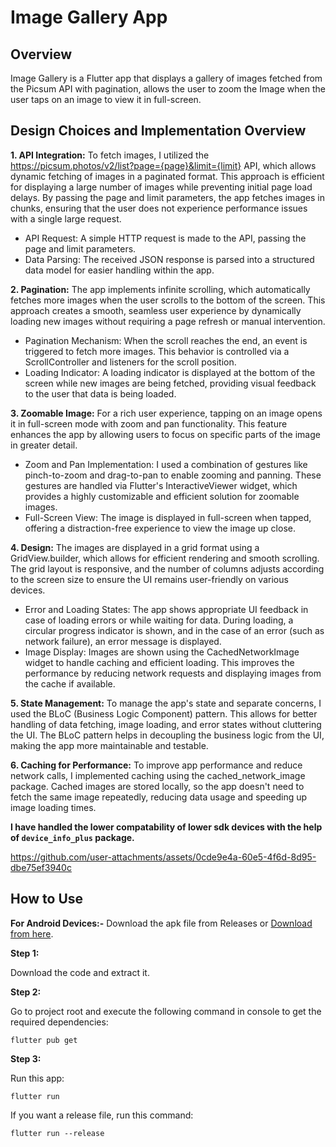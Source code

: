 
# Image Gallery App

## Overview

Image Gallery is a Flutter app that displays a gallery of images fetched from the Picsum API with pagination, allows the user to zoom the Image when the user taps on an image to view it in full-screen.

## Design Choices and Implementation Overview

**1. API Integration:**
To fetch images, I utilized the https://picsum.photos/v2/list?page={page}&limit={limit} API, which allows dynamic fetching of images in a paginated format. This approach is efficient for displaying a large number of images while preventing initial page load delays. By passing the page and limit parameters, the app fetches images in chunks, ensuring that the user does not experience performance issues with a single large request.

- API Request: A simple HTTP request is made to the API, passing the page and limit parameters.
- Data Parsing: The received JSON response is parsed into a structured data model for easier handling within the app.

**2. Pagination:**
The app implements infinite scrolling, which automatically fetches more images when the user scrolls to the bottom of the screen. This approach creates a smooth, seamless user experience by dynamically loading new images without requiring a page refresh or manual intervention.

- Pagination Mechanism: When the scroll reaches the end, an event is triggered to fetch more images. This behavior is controlled via a ScrollController and listeners for the scroll position.
- Loading Indicator: A loading indicator is displayed at the bottom of the screen while new images are being fetched, providing visual feedback to the user that data is being loaded.

**3. Zoomable Image:**
For a rich user experience, tapping on an image opens it in full-screen mode with zoom and pan functionality. This feature enhances the app by allowing users to focus on specific parts of the image in greater detail.

- Zoom and Pan Implementation: I used a combination of gestures like pinch-to-zoom and drag-to-pan to enable zooming and panning. These gestures are handled via Flutter's InteractiveViewer widget, which provides a highly customizable and efficient solution for zoomable images.
- Full-Screen View: The image is displayed in full-screen when tapped, offering a distraction-free experience to view the image up close.

**4. Design:**
The images are displayed in a grid format using a GridView.builder, which allows for efficient rendering and smooth scrolling. The grid layout is responsive, and the number of columns adjusts according to the screen size to ensure the UI remains user-friendly on various devices.

- Error and Loading States: The app shows appropriate UI feedback in case of loading errors or while waiting for data. During loading, a circular progress indicator is shown, and in the case of an error (such as network failure), an error message is displayed.
- Image Display: Images are shown using the CachedNetworkImage widget to handle caching and efficient loading. This improves the performance by reducing network requests and displaying images from the cache if available.

**5. State Management:** 
To manage the app's state and separate concerns, I used the BLoC (Business Logic Component) pattern. This allows for better handling of data fetching, image loading, and error states without cluttering the UI. The BLoC pattern helps in decoupling the business logic from the UI, making the app more maintainable and testable.

**6. Caching for Performance:**
To improve app performance and reduce network calls, I implemented caching using the cached_network_image package. Cached images are stored locally, so the app doesn't need to fetch the same image repeatedly, reducing data usage and speeding up image loading times.

**I have handled the lower compatability of lower sdk devices with the help of ```device_info_plus``` package.**


https://github.com/user-attachments/assets/0cde9e4a-60e5-4f6d-8d95-dbe75ef3940c


## How to Use 

**For Android Devices:-** Download the apk file from Releases or [Download from here](https://github.com/VinayakHinduja/Image-Gallery-App/releases/download/Release/Image-Gallery-release.apk).

**Step 1:**

Download the code and extract it.

**Step 2:**

Go to project root and execute the following command in console to get the required dependencies: 

```
flutter pub get 
```

**Step 3:**

Run this app:

```
flutter run
```

If you want a release file, run this command:

```
flutter run --release
```


